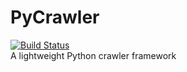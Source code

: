 PyCrawler
=====================
   [![Build Status](https://travis-ci.org/pengmeng/PyCrawler.svg?branch=master)](https://travis-ci.org/pengmeng/PyCrawler)  
A lightweight Python crawler framework
